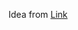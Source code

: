 Idea from [Link](https://web.facebook.com/UMED.IBNEEMOSTAFA/posts/pfbid0MugDD17d4v11uLe4CmChCyYks4g2YWwT622rpD5EnW2FgDSjAJ2hU4ckSjRK3tESl?__cft__[0]=AZVnlS7xTrn45HErOnxpXf1zf9LsU_v9lJ2oo3lisyodtXULAcW0dvcbuVxvRpb9W6h7qEhPh0S1UY9o4mVs6Z4Y5kM9g772gbocgcprDzIOCAUNrkm8HLuTX0Bc7f2ePLh8gaIZotnjnSnBLshH2u2SPOzcir0gnVprdaryE-S_mg&__tn__=%2CO%2CP-R)
